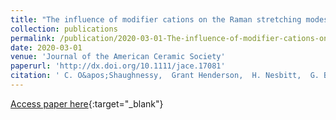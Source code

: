```yaml
---
title: "The influence of modifier cations on the Raman stretching modes of Q$^n$ species in alkali silicate glasses"
collection: publications
permalink: /publication/2020-03-01-The-influence-of-modifier-cations-on-the-Raman-stretching-modes-of-Qn-species-in-alkali-silicate-glasses
date: 2020-03-01
venue: 'Journal of the American Ceramic Society'
paperurl: 'http://dx.doi.org/10.1111/jace.17081'
citation: ' C. O&apos;Shaughnessy,  Grant Henderson,  H. Nesbitt,  G. Bancroft,  Daniel Neuville, &quot;The influence of modifier cations on the Raman stretching modes of Q$^n$ species in alkali silicate glasses.&quot; Journal of the American Ceramic Society, 2020.'
---
```

[Access paper here](http://dx.doi.org/10.1111/jace.17081){:target="_blank"}
